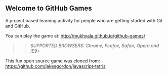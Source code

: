 ## Welcome to GitHub Games

A project based learning activity for people who are getting started with Git and GitHub.

You can play the game at: http://mukhyala.github.io/github-games/

>> _*SUPPORTED BROWSERS*: Chrome, Firefox, Safari, Opera and IE9+_

This fun open source game was cloned from: https://github.com/jakesgordon/javascript-tetris
